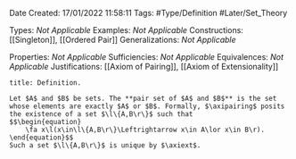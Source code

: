 <div class="topSpace"></div>

Date Created: 17/01/2022 11:58:11
Tags: #Type/Definition #Later/Set_Theory

Types: <i>Not Applicable</i>
Examples: <i>Not Applicable</i> 
Constructions: [[Singleton]], [[Ordered Pair]]
Generalizations: <i>Not Applicable</i>

Properties: <i>Not Applicable</i>
Sufficiencies: <i>Not Applicable</i>
Equivalences: <i>Not Applicable</i>
Justifications: [[Axiom of Pairing]], [[Axiom of Extensionality]]

``` ad-Definition
title: Definition.

Let $A$ and $B$ be sets. The **pair set of $A$ and $B$** is the set whose elements are exactly $A$ or $B$. Formally, $\axipairing$ posits the existence of a set $\l\{A,B\r\}$ such that
$$\begin{equation}
    \fa x\l(x\in\l\{A,B\r\}\Leftrightarrow x\in A\lor x\in B\r).
\end{equation}$$
Such a set $\l\{A,B\r\}$ is unique by $\axiext$.

```
